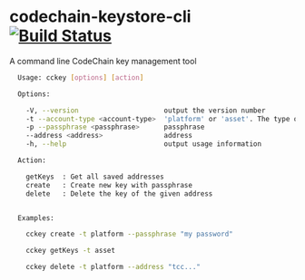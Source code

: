 codechain-keystore-cli [![Build Status](https://travis-ci.org/CodeChain-io/codechain-keystore-cli.svg?branch=master)](https://travis-ci.org/CodeChain-io/codechain-keystore-cli)
=========================

A command line CodeChain key management tool

```sh
  Usage: cckey [options] [action]

  Options:

    -V, --version                     output the version number
    -t --account-type <account-type>  'platform' or 'asset'. The type of the key
    -p --passphrase <passphrase>      passphrase
    --address <address>               address
    -h, --help                        output usage information

  Action:

    getKeys  : Get all saved addresses
    create   : Create new key with passphrase
    delete   : Delete the key of the given address


  Examples:

    cckey create -t platform --passphrase "my password"

    cckey getKeys -t asset

    cckey delete -t platform --address "tcc..."

```
